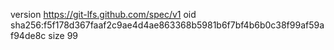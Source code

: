 version https://git-lfs.github.com/spec/v1
oid sha256:f5f178d367faaf2c9ae4d4ae863368b5981b6f7bf4b6b0c38f99af59af94de8c
size 99
